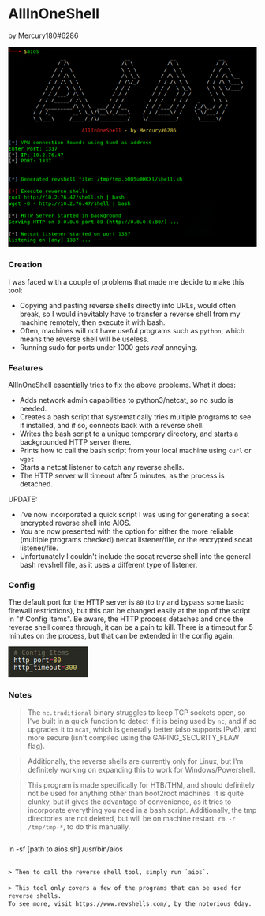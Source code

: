 # AllInOneShell
by Mercury180#6286

![demo image](images/demo.png)

### Creation

I was faced with a couple of problems that made me decide to make this tool:
* Copying and pasting reverse shells directly into URLs, would often break, so I would inevitably have to transfer a reverse shell from my machine remotely, then execute it with bash.
* Often, machines will not have useful programs such as `python`, which means the reverse shell will be useless.
* Running sudo for ports under 1000 gets *real* annoying.

### Features

AllInOneShell essentially tries to fix the above problems.
What it does: 
- Adds network admin capabilities to python3/netcat, so no sudo is needed.
- Creates a bash script that systematically tries multiple programs to see if installed, and if so, connects back with a reverse shell.
- Writes the bash script to a unique temporary directory, and starts a backgrounded HTTP server there.
- Prints how to call the bash script from your local machine using `curl` or `wget`
- Starts a netcat listener to catch any reverse shells.
- The HTTP server will timeout after 5 minutes, as the process is detached.

UPDATE:
- I've now incorporated a quick script I was using for generating a socat encrypted reverse shell into AIOS.
- You are now presented with the option for either the more reliable (multiple programs checked) netcat listener/file, or the encrypted socat listener/file.
- Unfortunately I couldn't include the socat reverse shell into the general bash revshell file, as it uses a different type of listener.

### Config

The default port for the HTTP server is `80` (to try and bypass some basic firewall restrictions), but this can be changed easily at the top of the script in "# Config Items".
Be aware, the HTTP process detaches and once the reverse shell comes through, it can be a pain to kill. There is a timeout for 5 minutes on the process, but that can be extended in the config again.

![config image](images/config.png)


### Notes

> The `nc.traditional` binary struggles to keep TCP sockets open, so I've built in a quick function to detect if it is being used by `nc`, and if so upgrades it to `ncat`, which is generally better (also supports IPv6), and more secure (isn't compiled using the GAPING_SECURITY_FLAW flag).

> Additionally, the reverse shells are currently only for Linux, but I'm definitely working on expanding this to work for Windows/Powershell.

> This program is made specifically for HTB/THM, and should definitely not be used for anything other than boot2root machines. It is quite clunky, but it gives the advantage of convenience, as it tries to incorporate everything you need in a bash script. 
Additionally, the tmp directories are not deleted, but will be on machine restart. 
`rm -r /tmp/tmp-*`, to do this manually.

> ```sh
ln -sf [path to aios.sh] /usr/bin/aios
```

> Then to call the reverse shell tool, simply run `aios`.

> This tool only covers a few of the programs that can be used for reverse shells.
To see more, visit https://www.revshells.com/, by the notorious 0day.
